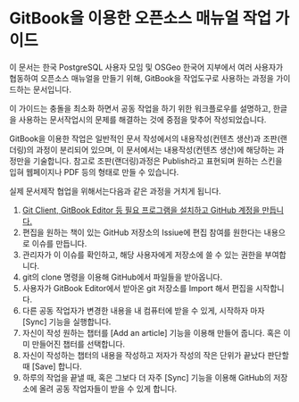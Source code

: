 # GitBook을 이용한 오픈소스 매뉴얼 작업 가이드

이 문서는 한국 PostgreSQL 사용자 모임 및 OSGeo 한국어 지부에서 여러 사용자가 협동하여 오픈소스 매뉴얼을 만들기 위해, GitBook을 작업도구로 사용하는 과정을 가이드하는 문서입니다.

이 가이드는 충돌을 최소화 하면서 공동 작업을 하기 위한 워크플로우를 설명하고, 한글을 사용하는 문서작업시의 문제를 해결하는 것에 중점을 맞추어 작성되었습니다.

GitBook을 이용한 작업은 일반적인 문서 작성에서의 내용작성\(컨텐츠 생산\)과 조판\(랜더링\)의 과정이 분리되어 있으며, 이 문서에서는 내용작성\(컨텐츠 생산\)에 해당하는 과정만을 기술합니다. 참고로 조판\(랜더링\)과정은 Publish라고 표현되며 원하는 스킨을 입혀 웹페이지나 PDF 등의 형태로 만들 수 있습니다.

실제 문서제작 협업을 위해서는다음과 같은 과정을 거치게 됩니다.

1. [Git Client, GitBook Editor 등 필요 프로그램을 설치하고 GitHub 계정을 만듭니다.](/program_account.md#install)
2. 편집을 원하는 책이 있는 GitHub 저장소의 Issiue에 편집 참여를 원한다는 내용으로 이슈를 만듭니다.
3. 관리자가 이 이슈를 확인하고, 해당 사용자에게 저장소에 쓸 수 있는 권한을 부여합니다.
4. git의 clone 명령을 이용해 GitHub에서 파일들을 받아옵니다.
5. 사용자가 GitBook Editor에서 받아온 git 저장소를 Import 해서 편집을 시작합니다.
6. 다른 공동 작업자가 변경한 내용을 내 컴퓨터에 받을 수 있게, 시작하자 마자 \[Sync\] 기능을 실행합니다.
7. 자신이 작성 원하는 챕터를 \[Add an article\] 기능을 이용해 만들어 줍니다. 혹은 이미 만들어진 챕터를 선택합니다.
8. 자신이 작성하는 챕터의 내용을 작성하고 저자가 작성의 작은 단위가 끝났다 판단할 때 \[Save\] 합니다.
9. 하루의 작업을 끝낼 때, 혹은 그보다 더 자주 \[Sync\] 기능을 이용해 GitHub의 저장소에 올려 공동 작업자들이 받을 수 있게 합니다.



